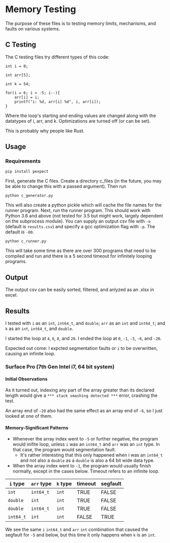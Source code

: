# Memory Testing
The purpose of these files is to testing memory limits, mechanisms, and faults on various systems.

## C Testing

The C testing files try different types of this code:
```
int i = 0;

int arr[5];

int k = 54;

for(i = 6; i > -5; i--){
    arr[i] = i;
    printf("i: %d, arr[i] %d", i, arr[i]);
}
```

Where the loop's starting and ending values are changed along with the datatypes of i, arr, and k.
Optimizations are turned off (or can be set).

This is probably why people like Rust. 

## Usage

### Requirements

```
pip install pexpect
```

First, generate the C files. Create a directory c_files (in the future, you may be able to change this with a passed argument). Then run
```
python c_generator.py
```
This will also create a python pickle which will cache the file names for the runner program.
Next, run the runner program. This should work with Python 3.6 and above (not tested for 3.5 but might work, largely dependent on the subprocess module). You can supply an output csv file with `-o` (default is `results.csv`) and specify a gcc optimization flag with `-p`. The default is `-O0`.
```
python c_runner.py
```
This will take some time as there are over 300 programs that need to be compiled and run and there is a 5 second timeout for infinitely looping programs.

## Output

The output csv can be easily sorted, filtered, and anlyzed as an .xlsx in excel. 

## Results

I tested with `i` as an `int`, `int64_t`, and `double`; `arr` as an `int` and `int64_t`; and `k` as an `int`, `int64_t`, and `double`. 

I started the loop at `4`, `6`, `8`, and `20`. I ended the loop at `0`, `-1`, `-5`, `-6`, and `-20`. 

Expected out come: I expcted segmentation faults or `i` to be overwritten, causing an infinite loop. 

### Surface Pro (7th Gen Intel i7, 64 bit system)

#### Initial Observations
As it turned out, indexing any part of the array greater than its declared length would give a `*** stack smashing detected ***` error, crashing the test. 

An array end of `-20` also had the same effect as an array end of `-6`, so I just looked at one of them. 

#### Memory-Significant Patterns
* Whenever the array index went to `-5` or further negative, the program would inifite loop, unless `i` was an `int64_t` and `arr` was an `int` type. In that case, the program would segmentation fault. 
    * It's rather interesting that this only happened when i was an `int64_t` and not also a `double` as a `double` is also a 64 bit wide data type. 
* When the array index went to `-1`, the program would usually finish normally, except in the cases below. Timeout refers to an infinite loop.

|`i` type|`arr` type|`k` type|timeout|segfault|
|--|--|--|--|--|
|`int`|`int64_t`|`int`|TRUE|FALSE|
|`double`|`int`|`int`|TRUE|FALSE|
|`double`|`int64_t`|`int`|TRUE|FALSE|
|`int64_t`|`int`|`int`|FALSE|TRUE|

We see the same `i` `int64_t` and `arr` `int` combination that caused the segfault for `-5` and below, but this time it only happens when `k` is an `int`. 
